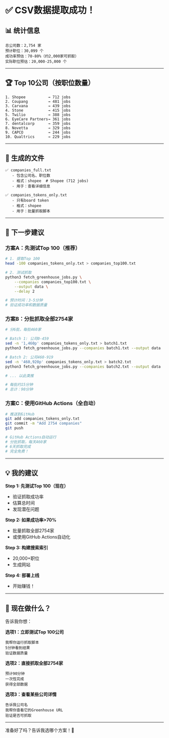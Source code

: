 # ✅ CSV数据提取成功！

## 📊 统计信息

```
总公司数：2,754 家
预计职位：30,099 个
成功率预估：70-80%（约2,000家可抓取）
实际职位预估：20,000-25,000 个
```

---

## 🏆 Top 10公司（按职位数量）

```
1. Shopee          → 712 jobs
2. Coupang         → 481 jobs  
3. Carvana         → 439 jobs
4. Stone           → 415 jobs
5. Twilio          → 388 jobs
6. EyeCare Partners→ 361 jobs
7. dentalcorp      → 359 jobs
8. Novetta         → 329 jobs
9. CAPCO           → 244 jobs
10. Qualtrics      → 229 jobs
```

---

## 📁 生成的文件

```
✅ companies_full.txt
   - 包含公司名、职位数
   - 格式：shopee  # Shopee (712 jobs)
   - 用于：查看详细信息

✅ companies_tokens_only.txt
   - 只有board token
   - 格式：shopee
   - 用于：批量抓取脚本
```

---

## 🚀 下一步建议

### 方案A：先测试Top 100（推荐）

```bash
# 1. 提取Top 100
head -100 companies_tokens_only.txt > companies_top100.txt

# 2. 测试抓取
python3 fetch_greenhouse_jobs.py \
    --companies companies_top100.txt \
    --output data \
    --delay 2

# 预计时间：3-5分钟
# 验证成功率和数据质量
```

### 方案B：分批抓取全部2754家

```bash
# 分6批，每批460家

# Batch 1: 公司0-459
sed -n '1,460p' companies_tokens_only.txt > batch1.txt
python3 fetch_greenhouse_jobs.py --companies batch1.txt --output data

# Batch 2: 公司460-919
sed -n '460,920p' companies_tokens_only.txt > batch2.txt
python3 fetch_greenhouse_jobs.py --companies batch2.txt --output data

# ... 以此类推

# 每批约15分钟
# 总计：90分钟
```

### 方案C：使用GitHub Actions（全自动）

```bash
# 推送到GitHub
git add companies_tokens_only.txt
git commit -m "Add 2754 companies"
git push

# GitHub Actions自动运行
# 分批抓取，每天460家
# 6天抓取完成
# 完全免费！
```

---

## 💡 我的建议

**Step 1: 先测试Top 100（现在）**
- 验证抓取成功率
- 估算总时间
- 发现潜在问题

**Step 2: 如果成功率>70%**
- 批量抓取全部2754家
- 或使用GitHub Actions自动化

**Step 3: 构建搜索索引**
- 20,000+职位
- 生成网站

**Step 4: 部署上线**
- 开始赚钱！

---

## 🎯 现在做什么？

告诉我你想：

**选项1：立即测试Top 100公司**
```
我帮你运行抓取脚本
5分钟看到结果
验证数据质量
```

**选项2：直接抓取全部2754家**
```
预计90分钟
一次性完成
获得全部数据
```

**选项3：查看某些公司详情**
```
告诉我公司名
我帮你查看它的Greenhouse URL
验证是否可抓取
```

---

准备好了吗？告诉我选哪个方案！🚀
